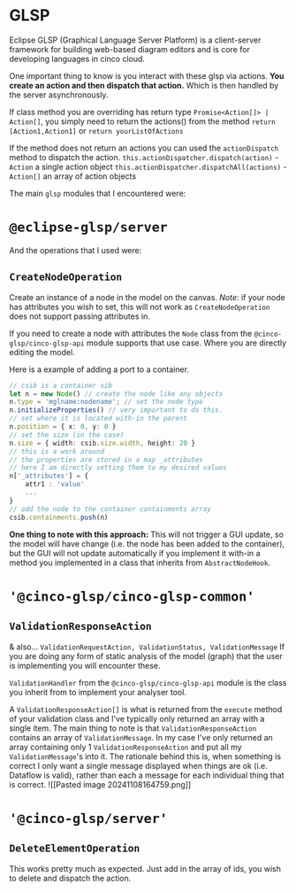 # GLSP
Eclipse GLSP (Graphical Language Server Platform) is a client-server framework for building web-based diagram editors and is core for developing languages in cinco cloud.

One important thing to know is you interact with these glsp via actions.
**You create an action and then dispatch that action.** Which is then handled by the server asynchronously.

If class method you are overriding has return type `Promise<Action[]> | Action[]`, you simply need to return the actions() from the method `return [Action1,Action1]` or `return yourListOfActions`

If the method does not return an actions you can used the `actionDispatch` method to dispatch the action.
`this.actionDispatcher.dispatch(action)` - `Action` a single action object
`this.actionDispatcher.dispatchAll(actions)` - `Action[]` an array of action objects


The main `glsp` modules that I encountered were:
# `@eclipse-glsp/server` 
And the operations that I used were:
## `CreateNodeOperation` 
Create an instance of a node in the model on the canvas.
*Note*: if your node has attributes you wish to set, this will not work as `CreateNodeOperation` does not support passing attributes in.

If you need to create a node with attributes the `Node` class from the `@cinco-glsp/cinco-glsp-api` module supports that use case. Where you are directly editing the  model.

Here is a example of adding a port to a container.
```Typescript
// csib is a container sib 
let n = new Node() // create the node like any objects
n.type = 'mglname:nodename'; // set the node type
n.initializeProperties() // very important to do this.
// set where it is located with-in the parent
n.position = { x: 0, y: 0 } 
// set the size (in the case)
n.size = { width: csib.size.width, height: 20 }
// this is a work around
// the properties are stored in a map _attributes
// here I am directly setting them to my desired values
n['_attributes'] = {
	attr1 : 'value'
	...
}
// add the node to the container containments array
csib.containments.push(n)
```
**One thing to note with this approach:** This will not trigger a GUI update, so the model will have change (i.e. the node has been added to the container), but the GUI will not update automatically if you implement it with-in a method you implemented in a class that inherits from `AbstractNodeHook`.



# `'@cinco-glsp/cinco-glsp-common'`
## `ValidationResponseAction`
& also... `ValidationRequestAction, ValidationStatus, ValidationMessage`
If you are doing any form of static analysis of the model (graph) that the user is implementing you will encounter these.

`ValidationHandler` from the `@cinco-glsp/cinco-glsp-api` module is the class you inherit from to implement your analyser tool.

A `ValidationResponseAction[]` is what is returned from the `execute` method of your validation class and I've typically only returned an array with a single item. The main thing to note is that `ValidationResponseAction` contains an array of `ValidationMessage`. In my case I've only returned an array containing only 1 `ValidationResponseAction` and put all my `ValidationMessage`'s into it. 
The rationale behind this is, when something is correct I only want a single message displayed when things are ok (i.e. Dataflow is valid), rather than each a message for each individual thing that is correct.
![[Pasted image 20241108164759.png]]


# `'@cinco-glsp/server'`
## `DeleteElementOperation`
This works pretty much as expected. Just add in the array of ids, you wish to delete and dispatch the action.
